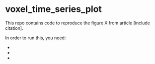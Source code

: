 # voxel_time_series_plot

This repo contains code to reproduce the figure X from article [include citation].

In order to run this, you need:

- 
- 
- 

